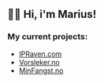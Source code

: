 ## 👋🏼 Hi, i'm Marius!

### My current projects:

- <a href="https://ipraven.com" target="blank_">IPRaven.com</a>
- <a href="https://vorsleker.no" target="blank_">Vorsleker.no</a>
- <a href="https://minfangst.no" target="blank_">MinFangst.no</a>
